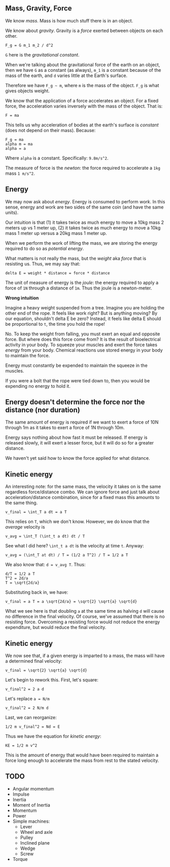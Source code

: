 ## Mass, Gravity, Force

We know *mass*. Mass is how much stuff there is in an object.

We know about *gravity*. Gravity is a *force* exerted between objects on
each other.

    F_g = G m_1 m_2 / d^2

`G` here is the *gravitational constant*.

When we're talking about the gravitational force of the earth on an
object, then we have `G` as a constant (as always), `m_1` is a constant
because of the mass of the earth, and `d` varies little at the Earth's
surface.

Therefore we have `F_g ~ m`, where `m` is the mass of the object. `F_g`
is what gives objects weight.

We know that the application of a force accelerates an object. For a
fixed force, the acceleration varies inversely with the mass of the
object. That is:

    F = ma

This tells us why acceleration of bodies at the earth's surface is
*constant* (does not depend on their mass). Because:

    F_g = ma
    alpha m = ma
    alpha = a

Where `alpha` is a constant. Specifically: `9.8m/s^2`.

The measure of force is the *newton*: the force required to accelerate a
`1kg` mass `1 m/s^2`.

## Energy

We may now ask about *energy*. Energy is consumed to perform *work*. In
this sense, energy and work are two sides of the same coin (and have the
same units).

Our intuition is that (1) it takes twice as much energy to move a 10kg
mass 2 meters up vs 1 meter up, (2) it takes twice as much energy to
move a 10kg mass 1 meter up versus a 20kg mass 1 meter up.

When we perform the work of lifting the mass, we are storing the
energy required to do so as *potential energy*.

What matters is not really the mass, but the *weight* aka *force* that
is resisting us. Thus, we may say that:

    delta E = weight * distance = force * distance

The unit of measure of energy is the *joule*: the energy required to
apply a force of `1N` through a distance of `1m`. Thus the joule is a
newton-meter.

**Wrong intuition**

Imagine a heavy weight suspended from a tree. Imagine you are holding
the other end of the rope. It feels like work right? But is anything
moving? By our equation, shouldn't delta E be zero? Instead, it feels
like delta E should be proportional to `t`, the time you hold the rope!

No. To keep the weight from falling, you must exert an equal and
opposite force. But where does this force come from? It is the result of
bioelectrical activity in your body. To squeeze your muscles and exert
the force takes *energy* from your body. Chemical reactions use stored
energy in your body to maintain the force.

Energy must constantly be expended to maintain the squeeze in the
muscles.

If you were a bolt that the rope were tied down to, then you would be
expending no energy to hold it.

## Energy doesn't determine the force nor the distance (nor duration)

The same amount of energy is required if we want to exert a force of 10N
through 1m as it takes to exert a force of 1N through 10m.

Energy says nothing about how fast it must be released. If energy is
released slowly, it will exert a lesser force, but it will do so for a
greater distance.

We haven't yet said how to know the force applied for what distance.

## Kinetic energy

An interesting note: for the same mass, the velocity it takes on is the
same regardless force/distance combo. We can ignore force and just talk
about acceleration/distance combination, since for a fixed mass this
amounts to the same thing.

    v_final = \int_T a dt = a T

This relies on `T`, which we don't know. However, we do know that the
*average* velocity is

    v_avg = \int_T (\int_t a dt) dt / T

See what I did here? `\int_t a dt` is the velocity at time `t`. Anyway:

    v_avg = (\int_T at dt) / T = (1/2 a T^2) / T = 1/2 a T

We also know that: `d = v_avg T`. Thus:

    d/T = 1/2 a T
    T^2 = 2d/a
    T = \sqrt{2d/a}

Substituting back in, we have:

    v_final = a T = a \sqrt{2d/a} = \sqrt{2} \sqrt{a} \sqrt{d}

What we see here is that doubling `a` at the same time as halving `d`
will cause no difference in the final velocity. Of course, we've assumed
that there is no resisting force. Overcoming a resisting force would not
reduce the energy expenditure, but would reduce the final velocity.

## Kinetic energy

We now see that, if a given energy is imparted to a mass, the mass will
have a determined final velocity:

    v_final = \sqrt{2} \sqrt{a} \sqrt{d}

Let's begin to rework this. First, let's square:

    v_final^2 = 2 a d

Let's replace `a = N/m`

    v_final^2 = 2 N/m d

Last, we can reorganize:

    1/2 m v_final^2 = Nd = E

Thus we have the equation for *kinetic energy*:

    KE = 1/2 m v^2

This is the amount of energy that would have been required to maintain a
force long enough to accelerate the mass from rest to the stated
velocity.

## TODO

* Angular momentum
* Impulse
* Inertia
* Moment of Inertia
* Momentum
* Power
* Simple machines:
  * Lever
  * Wheel and axle
  * Pulley
  * Inclined plane
  * Wedge
  * Screw
* Torque
